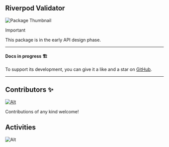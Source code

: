 ## Riverpod Validator

![Package Thumbnail](https://github.com/user-attachments/assets/f3ed8e15-0428-495e-bbe0-2849a6358ab7)

> [!IMPORTANT]
> This package is in the early API design phase.

---

#### Docs in progress 🏗️

To support its development, you can give it a like and a star on [GitHub](https://github.com/StarProxima/dev_kit).

---

## Contributors ✨

[![Alt](https://opencollective.com/dev_kit/contributors.svg?width=890&button=false)](https://github.com/remarkablemark/dev_kit/graphs/contributors)

Contributions of any kind welcome!

## Activities

![Alt](https://repobeats.axiom.co/api/embed/732b41cfc45839e3b078304e6b46ca0da7bd7f15.svg "Repobeats analytics image")